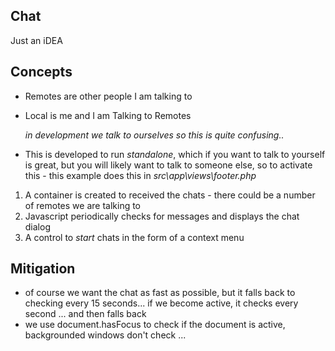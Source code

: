 ## Chat

Just an iDEA

## Concepts
* Remotes are other people I am talking to
* Local is me and I am Talking to Remotes

    _in development we talk to ourselves so this is quite confusing.._

* This is developed to run _standalone_, which if you want to talk to yourself is great, but you will likely want to talk to someone else, so to activate this - this example does this in *src\app\views\footer.php*

1. A container is created to received the chats - there could be a number of remotes we are talking to
2. Javascript periodically checks for messages and displays the chat dialog
3. A control to _start_ chats in the form of a context menu

## Mitigation
* of course we want the chat as fast as possible, but it falls back to checking every 15 seconds... if we become active, it checks every second ... and then falls back
* we use document.hasFocus to check if the document is active, backgrounded windows don't check ...